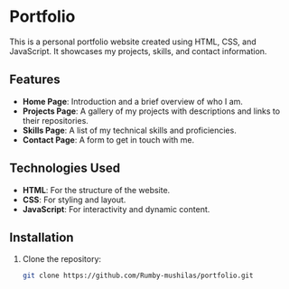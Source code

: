 # Portfolio

This is a personal portfolio website created using HTML, CSS, and JavaScript. It showcases my projects, skills, and contact information.

## Features

- **Home Page**: Introduction and a brief overview of who I am.
- **Projects Page**: A gallery of my projects with descriptions and links to their repositories.
- **Skills Page**: A list of my technical skills and proficiencies.
- **Contact Page**: A form to get in touch with me.

## Technologies Used

- **HTML**: For the structure of the website.
- **CSS**: For styling and layout.
- **JavaScript**: For interactivity and dynamic content.

## Installation

1. Clone the repository:
   ```bash
   git clone https://github.com/Rumby-mushilas/portfolio.git
